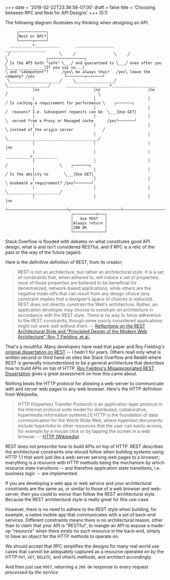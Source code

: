 +++
date = '2018-02-22T23:36:56-07:00'
draft = false 
title = 'Choosing between RPC and Rest for API Designs'
+++
(0.1)

The following diagram illustrates my thinking when designing an API.

```goat
     ┌────────────┐                                                                                                                     
     │Rest or RPC?│                                                                                                                     
     └──────┬─────┘                                                                                                                     
  __________▽___________       _________________       __________________                                                               
 ╱                      ╲     ╱                 ╲     ╱                  ╲                 ┌────────────────┐                           
╱ Is the API both "safe" ╲___╱ and guaranteed to ╲___╱ even after you     ╲________________│If you say so...│                           
╲ and "idempotent"?      ╱yes╲ be always thus?   ╱yes╲ leave the company? ╱yes             └────────┬───────┘                           
 ╲______________________╱     ╲_________________╱     ╲__________________╱       ___________________▽____________________               
            │no                        │no                     │no              ╱                                        ╲              
            │                          │                       │               ╱ Is caching a requirement for performance ╲    ┌───────┐
            │                          │                       │              ╱  reasons? I.e. Subsequent requests can be  ╲___│Use GET│
            │                          │                       │              ╲  served from a Proxy or Managed cache      ╱yes└───────┘
            │                          │                       │               ╲ instead of the origin server             ╱             
            │                          │                       │                ╲________________________________________╱              
            │                          │                       │                                    │no                                 
            │                          │                       │                         ___________▽___________                        
            │                          │                       │                        ╱                       ╲    ┌───────┐          
            │                          │                       │                       ╱ Is the ability to       ╲___│Use GET│          
            │                          │                       │                       ╲ bookmark a requirement? ╱yes└───────┘          
            │                          │                       │                        ╲_______________________╱                       
            │                          │                       │                                    │no                                 
            └──────────────────────────┴┬──────────────────────┴────────────────────────────────────┘                                   
                             ┌──────────▽───┐                                                                                           
                             │   Use POST   │                                                                                           
                             │Always return │                                                                                           
                             │200 OK        │                                                                                           
                             └──────────────┘                                                                                           
```

Stack Overflow is flooded with debates on what constitutes good API design, what is and isn't considered RESTful, and if RPC is a relic of the past or the way of the future (again).

Here is the definitive definition of REST, from its creator;

> REST is not an architecture, but rather an architectural style. It is a set of constraints that, when adhered to, will induce a set of properties; most of those properties are believed to be beneficial for decentralized, network-based applications, while others are the negative trade-offs that can result from any design choice (any constraint implies that a designer’s space of choices is reduced). REST does not directly constrain the Web’s architecture. Rather, an application developer may choose to constrain an architecture in accordance with the REST style. There is no way to force adherence to the REST constraints, though some poorly considered applications might not work well without them.
-- [Reflections on the REST Architectural Style and “Principled Design of the Modern Web Architecture”, Roy T Fielding, et al.](https://research.google.com/pubs/archive/46310.pdf)

That's a mouthful. Many developers have read that paper and Roy Fielding's [original dissertation on REST](https://ics.uci.edu/~fielding/pubs/dissertation/rest_arch_style.htm) -- I hadn't for years. Others read only what is written second or third hand on sites like Stack Overflow and Reddit where REST is generally misunderstood to be a general architecture that describes how to build APIs on top of HTTP. [Roy Fielding's Misappropriated REST Dissertation](https://twobithistory.org/2020/06/28/rest.html) gives a great assessment on how this came about.

Nothing beats the HTTP protocol for allowing a web-server to communicate with and server web pages to any web browser. Here's the HTTP definition from Wikipedia;

> HTTP (Hypertext Transfer Protocol) is an application layer protocol in the Internet protocol suite model for distributed, collaborative, hypermedia information systems.[1] HTTP is the foundation of data communication for the World Wide Web, where hypertext documents include hyperlinks to other resources that the user can easily access, for example by a mouse click or by tapping the screen in a web browser.
-- [HTTP (Wikipedia)](https://en.wikipedia.org/wiki/HTTP) 

REST does not prescribe how to build APIs on top of HTTP. REST describes the architectural constraints one should follow when building systems using HTTP 1.1 that work just like a web-server serving web pages to a browser; everything is a resource with HTTP methods being the mechanism by which resource state transitions -- and therefore application state transitions, i.e. business logic -- are implemented.

If you are developing a web app or web service and your architectural constraints are the same as, or similar to those of a web browser and web-server, then you could to worse than follow the REST architectural style. Because the REST architectural style is really great for this use-case. 

However, there is no need to adhere to the REST style when building, for example, a native mobile app that communicates with a set of back-end services. Different constraints means there is no architectural reason, other than to claim that your API is "RESTful", to mangle an API to expose a made-up "resource" when there exists no such resource in the back-end, simply to have an object for the HTTP methods to operate on. 

We should accept that RPC simplifies the designs for many real world use cases that cannot be adequately captured as a resource operated on by the HTTP `PUT`, `GET`, `DELETE`, and `UPDATE` methods, and architect accordingly.

And then just use `POST`, returning a `200 OK` response to every request _processed by the service_.

<!-- https://diagon.arthursonzogni.com/#Flowchart -->

<!-- "Rest or RPC?"; -->

<!-- if ("Is the API both \"safe\" and \"idempotent\"?") { -->
<!--   if ("and guaranteed to be always thus?") { -->
<!--     if ("even after you leave the company?") { -->
<!--       "If you say so..." -->

<!--       if ("Is caching a requirement for performance reasons? I.e. Subsequent requests can be served from a Proxy or Managed cache instead of the origin server") { -->
<!--        return "Use GET" -->
<!--       } -->

<!--      if ("Is the ability to bookmark a requirement?") { -->
<!--       return "Use GET" -->
<!--      } -->
<!--    } -->
<!-- } -->
<!-- } -->

<!-- "Use POST"; -->

